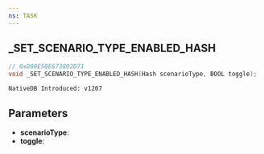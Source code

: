 ```yaml
---
ns: TASK
---
```

## _SET_SCENARIO_TYPE_ENABLED_HASH

```c
// 0xD00E50E673802D71
void _SET_SCENARIO_TYPE_ENABLED_HASH(Hash scenarioType, BOOL toggle);
```

```
NativeDB Introduced: v1207
```

## Parameters
* **scenarioType**:
* **toggle**:
